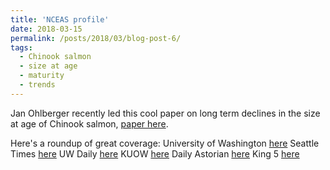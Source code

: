 ```yaml
---
title: 'NCEAS profile'
date: 2018-03-15
permalink: /posts/2018/03/blog-post-6/
tags:
  - Chinook salmon
  - size at age
  - maturity 
  - trends
---
```


Jan Ohlberger recently led this cool paper on long term declines in the size at age of Chinook salmon, [paper here](https://onlinelibrary.wiley.com/doi/full/10.1111/faf.12272).

Here's a roundup of great coverage:
University of Washington [here](https://www.washington.edu/news/2018/02/27/largest-chinook-salmon-disappearing-from-west-coast/)
Seattle Times [here](https://www.seattletimes.com/seattle-news/environment/no-more-kings-of-the-columbia-chinook-salmon-much-smaller-younger-these-days-study-finds/)
UW Daily [here](http://www.dailyuw.com/science/article_539b336e-30a0-11e8-ac93-af520232b02f.html)
KUOW [here](http://kuow.org/post/why-don-t-you-see-people-sized-salmon-anymore)
Daily Astorian [here](http://www.dailyastorian.com/Local_News/20180302/for-king-salmon-a-shrinking-feeling)
King 5 [here](http://www.king5.com/article/news/local/king-salmon-are-shrinking-and-orcas-are-partly-to-blame-uw-study-says/281-524174508)
